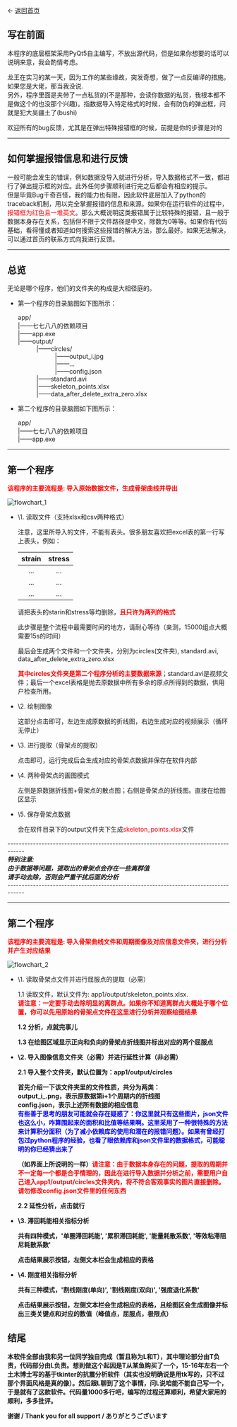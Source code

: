 <- [返回首页](index.md)

## 写在前面

  本程序的底层框架采用PyQt5自主编写，不放出源代码，但是如果你想要的话可以说明来意，我会酌情考虑。
  
  龙王在实习的某一天，因为工作的某些缘故，突发奇想，做了一点反编译的措施。如果您是大佬，那当我没说.  
  另外，程序里面是夹带了一点私货的(不是那种，会读你数据的私货，我根本都不是做这个的也没那个兴趣)。指数据导入特定格式的时候，会有防伪的弹出框，问就是犯大吴疆土了(bushi)
  
  欢迎所有的bug反馈，尤其是在弹出特殊报错框的时候，前提是你的步骤是对的
  
----------

## 如何掌握报错信息和进行反馈

  一般可能会发生的错误，例如数据没导入就进行分析，导入数据格式不一致，都进行了弹出提示框的对应。此外任何步骤顺利进行完之后都会有相应的提示。  
  但是毕竟Bug千奇百怪，我的能力也有限，因此软件底层加入了python的traceback机制，用以完全掌握报错的信息和来源。如果你在运行软件的过程中，<span style="color: red;">报错框为红色且一堆英文</span>。那么大概说明这类报错属于比较特殊的报错，且一般于数据本身存在关系，包括但不限于文件路径是中文，除数为0等等。如果你有代码基础，看得懂或者知道如何搜索这些报错的解决方法，那么最好。如果无法解决，可以通过首页的联系方式向我进行反馈。

----------

## 总览

  无论是哪个程序，他们的文件夹的构成是大相径庭的。

- 第一个程序的目录脑图如下图所示：

  app/  
  |——七七八八的依赖项目  
  |——app.exe  
  |——output/  
  &emsp;&emsp;&emsp;|——circles/  
  &emsp;&emsp;&emsp;&emsp;&emsp;&emsp;|——output_i.jpg  
  &emsp;&emsp;&emsp;&emsp;&emsp;&emsp;|——...  
  &emsp;&emsp;&emsp;&emsp;&emsp;&emsp;|——config.json  
  &emsp;&emsp;&emsp;|——standard.avi  
  &emsp;&emsp;&emsp;|——skeleton_points.xlsx  
  &emsp;&emsp;&emsp;|——data_after_delete_extra_zero.xlsx  

- 第二个程序的目录脑图如下图所示：

  app/  
  |——七七八八的依赖项目  
  |——app.exe  
  
----------

## 第一个程序
  
  <b><span style="color: red;">该程序的主要流程是: 导入原始数据文件，生成骨架曲线并导出</span></b>

![flowchart_1](material/app_help/app1/APP1.drawio.png)

- \1. 读取文件（支持xlsx和csv两种格式）

  注意，这里所导入的文件，不能有表头。很多朋友喜欢把excel表的第一行写上表头，例如：

  | strain | stress |
  |:------:|:------:|
  |   ...  |   ...  |
  |   ...  |   ...  |
  |   ...  |   ...  |   

  请把表头的starin和stress等均删除，<b><span style="color: red;">且只许为两列的格式</span></b>

  此步骤是整个流程中最需要时间的地方，请耐心等待（亲测，15000组点大概需要15s的时间）

  最后会生成两个文件和一个文件夹，分别为circles(文件夹), standard.avi, data_after_delete_extra_zero.xlsx

  <b><span style="color: red;">其中circles文件夹是第二个程序分析的主要数据来源</span></b>；standard.avi是视频文件；最后一个excel表格是抛去原数据中所有多余的原点所得到的数据，供用户检查所用。

- \2. 绘制图像
  
  这部分点击即可，左边生成原数据的折线图，右边生成对应的视频展示（循环无停止）

- \3. 进行提取（骨架点的提取）

  点击即可，运行完成后会生成对应的骨架点数据并保存在软件内部

- \4. 两种骨架点的画图模式

  左侧是原数据折线图+骨架点的散点图；右侧是骨架点的折线图。直接在绘图区显示

- \5. 保存骨架点数据

  会在软件目录下的output文件夹下生成<span style="color: red;">skeleton_points.xlsx</span>文件

\------------------------------------------------------------------------------------   
***特别注意:    
由于数据等问题，提取出的骨架点会存在一些离群值   
请手动去除，否则会严重干扰后面的分析***   
\------------------------------------------------------------------------------------   

----------

## 第二个程序

  <b><span style="color: red;">该程序的主要流程是: 导入骨架曲线文件和周期图像及对应信息文件夹，进行分析并产生对应结果</span></b>
  
![flowchart_2](material/app_help/app2/APP2.drawio.png)
  
- \1. 读取骨架点文件并进行屈服点的提取（必需）
  
  1.1 读取文件，默认文件为: app1/output/skeleton_points.xlsx.   
  <b><span style="color: red;">请注意：一定要手动去除明显的离群点。如果你不知道离群点大概处于哪个位置，你可以先用原始的骨架点文件在这里进行分析并观察绘图结果</span><b>
  
  1.2 分析，点就完事儿
  
  1.3 在绘图区域显示正向和负向的骨架点折线图并标出对应的两个屈服点

- \2. 导入图像信息文件夹（必需）并进行延性计算（非必需）
  
  2.1 导入整个文件夹，默认位置为：app1/output/circles
  
  首先介绍一下该文件夹里的文件性质，共分为两类：   
  output_i_.png，表示原数据第i+1个周期内的折线图  
  config.json，表示上述所有数据的相应信息  
  <span style="color: blue;">有些善于思考的朋友可能就会存在疑惑了：你这里就只有这些图片，json文件也这么小，咋算围起来的面积和比值等结果啊。这里采用了一种很特殊的方法来计算积分面积（为了减小依赖库的使用和潜在的报错问题）。如果有曾经打包过python程序的经验，也看了眼依赖库和json文件里的数据格式，可能聪明的你已经猜出来了</span>
  
  （如界面上所说明的一样）<b><span style="color: red;">请注意：由于数据本身存在的问题，提取的周期并不一定每一个都是合乎情理的，因此在进行导入数据并分析之前，需要用户自己进入app1/output/circles文件夹内，将不符合客观事实的图片直接删除。请勿修改config.json文件里的任何东西</span></b>
  
  2.2 延性分析，点击就行
  
- \3. 滞回耗能相关指标分析
  
  共有四种模式，'单圈滞回耗能', '累积滞回耗能', '能量耗散系数', '等效粘滞阻尼耗散系数'
  
  点击结果展示按钮，左侧文本栏会生成相应的表格
  
- \4. 刚度相关指标分析
  
  共有三种模式，'割线刚度(单向)', '割线刚度(双向)', '强度退化系数'
  
  点击结果展示按钮，左侧文本栏会生成相应的表格，且绘图区会生成图像并标出三类关键点和对应的数值（峰值点，屈服点，极限点）
  
## 结尾
  
  本软件全部由我和另一位同学独自完成（暂且称为L和T），其中理论部分由T负责，代码部分由L负责。想到做这个起因是T从某鱼购买了一个，15-16年左右一个土木博士写的基于tkinter的抗震分析软件（其实也没明确说是用tk写的，只不过那个界面风格是真的像）。然后跟L聊到了这个事情，问L说咱能不能自己写一个，于是就有了这款软件。代码量1000多行吧，编写的过程还算顺利，希望大家用的顺利，多多批评。
  
  谢谢 / Thank you for all support / ありがとうございます

